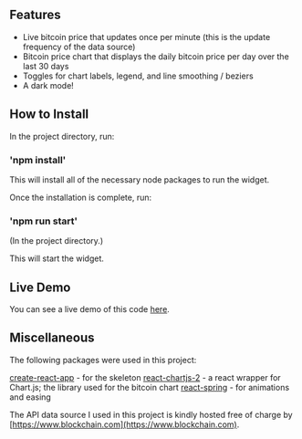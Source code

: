 ## Features

* Live bitcoin price that updates once per minute (this is the update frequency of the data source)
* Bitcoin price chart that displays the daily bitcoin price per day over the last 30 days
* Toggles for chart labels, legend, and line smoothing / beziers
* A dark mode!

## How to Install

In the project directory, run:

### 'npm install'

This will install all of the necessary node packages to run the widget.

Once the installation is complete, run:

### 'npm run start'

(In the project directory.)

This will start the widget.

## Live Demo

You can see a live demo of this code [here](https://alexdeakin.dev/bitcoin-widget-demo/).

## Miscellaneous

The following packages were used in this project:

[create-react-app](https://github.com/facebook/create-react-app) - for the skeleton
[react-chartjs-2](https://github.com/jerairrest/react-chartjs-2) - a react wrapper for Chart.js; the library used for the bitcoin chart
[react-spring](https://github.com/react-spring/react-spring) - for animations and easing

The API data source I used in this project is kindly hosted free of charge by [https://www.blockchain.com](https://www.blockchain.com).
